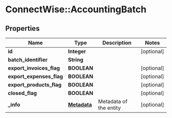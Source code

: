 # ConnectWise::AccountingBatch

## Properties
Name | Type | Description | Notes
------------ | ------------- | ------------- | -------------
**id** | **Integer** |  | [optional] 
**batch_identifier** | **String** |  | 
**export_invoices_flag** | **BOOLEAN** |  | [optional] 
**export_expenses_flag** | **BOOLEAN** |  | [optional] 
**export_products_flag** | **BOOLEAN** |  | [optional] 
**closed_flag** | **BOOLEAN** |  | [optional] 
**_info** | [**Metadata**](Metadata.md) | Metadata of the entity | [optional] 


